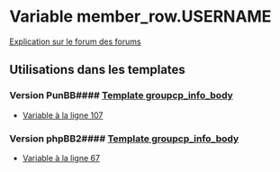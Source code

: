 # Variable member_row.USERNAME
[Explication sur le forum des forums](http://forum.forumactif.com/t294113-listing-des-variables#member_row.USERNAME)
## Utilisations dans les templates
### Version PunBB#### [Template groupcp_info_body](punbb/groupcp_info_body.md)
* [Variable à la ligne 107](../punbb/groupcp_info_body.tpl#L107)
### Version phpBB2#### [Template groupcp_info_body](subsilver/groupcp_info_body.md)
* [Variable à la ligne 67](../subsilver/groupcp_info_body.tpl#L67)